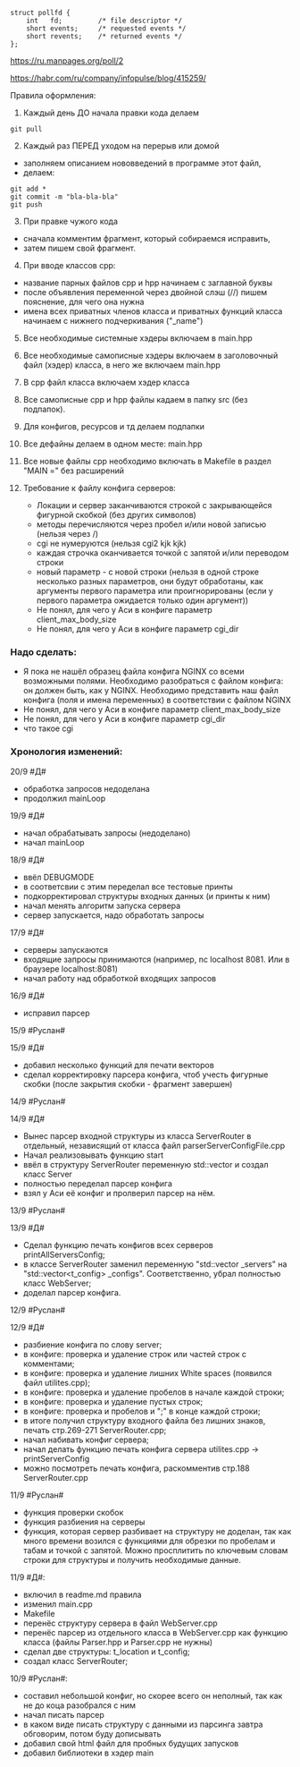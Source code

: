 ```
struct pollfd {
    int   fd;         /* file descriptor */
    short events;     /* requested events */
    short revents;    /* returned events */
};
```

https://ru.manpages.org/poll/2

https://habr.com/ru/company/infopulse/blog/415259/

Правила оформления:
1. Каждый день ДО начала правки кода делаем
```
git pull
```
2. Каждый раз ПЕРЕД уходом на перерыв или домой
- заполняем описанием нововведений в программе этот файл,
- делаем:
```
git add *
git commit -m "bla-bla-bla"
git push
```
3. При правке чужого кода 
- сначала комментим фрагмент, который собираемся исправить,
- затем пишем свой фрагмент.

4. При вводе классов срр:
- название парных файлов cpp и hpp начинаем с заглавной буквы
- после объявления переменной через двойной слэш (//) пишем пояснение, для чего она нужна
- имена всех приватных членов класса и приватных функций класса начинаем с нижнего подчеркивания ("_name")

5. Все необходимые системные хэдеры включаем в main.hpp

6. Все необходимые самописные хэдеры включаем в заголовочный файл (хэдер) класса, в него же включаем main.hpp

7. В cpp файл класса включаем хэдер класса

8. Все самописные cpp и hpp файлы кадаем в папку src (без подпапок).

9. Для конфигов, ресурсов и тд делаем подпапки

10. Все дефайны делаем в одном месте: main.hpp

11. Все новые файлы срр необходимо включать в Makefile в раздел "MAIN =" без расширений

12. Требование к файлу конфига серверов: 
	- Локации и сервер заканчиваются строкой с закрывающейся фигурной скобкой (без других символов)
	- методы перечисляются через пробел и/или новой записью (нельзя через /)
	- cgi не нумеруются (нельзя cgi2 kjk kjk)
	- каждая строчка оканчивается точкой с запятой и/или переводом строки
	- новый параметр - с новой строки (нельзя в одной строке несколько разных параметров, они будут обработаны, как аргументы первого параметра или проигнорированы (если у первого параметра ожидается только один аргумент))
	- Не понял, для чего у Аси в конфиге параметр client_max_body_size
	- Не понял, для чего у Аси в конфиге параметр cgi_dir

### Надо сделать:
- Я пока не нашёл образец файла конфига NGINX со всеми возможными полями. Необходимо разобраться с файлом конфига: он должен быть, как у NGINX. Необходимо представить наш файл конфига (поля и имена переменных) в соответствии с файлом NGINX
- Не понял, для чего у Аси в конфиге параметр client_max_body_size
- Не понял, для чего у Аси в конфиге параметр cgi_dir
- что такое cgi

### Хронология изменений:
20/9 #Д#
- обработка запросов недоделана
- продолжил mainLoop

19/9 #Д#
- начал обрабатывать запросы (недоделано)
- начал mainLoop

18/9 #Д#
- ввёл DEBUGMODE
- в соответсвии с этим переделал все тестовые принты
- подкорректировал структуры входных данных (и принты к ним)
- начал менять алгоритм запуска сервера
- сервер запускается, надо обработать запросы

17/9 #Д#
- серверы запускаются
- входящие запросы принимаются (например, nc localhost 8081. Или в браузере localhost:8081)
- начал работу над обработкой входящих запросов

16/9 #Д#
- исправил парсер

15/9 #Руслан#

15/9 #Д#
- добавил несколько функций для печати векторов
- сделал корректировку парсера конфига, чтоб учесть фигурные скобки (после закрытия скобки - фрагмент завершен)

14/9 #Руслан#

14/9 #Д#
- Вынес парсер входной структуры из класса ServerRouter в отдельный, независящий от класса файл parserServerConfigFile.cpp
- Начал реализовывать функцию start
- ввёл в структуру ServerRouter переменную std::vector<Server> и создал класс Server
- полностью переделал парсер конфига
- взял у Аси её конфиг и пролверил парсер на нём.

13/9 #Руслан#

13/9 #Д#
- Сделал функцию печать конфигов всех серверов printAllServersConfig;
- в классе ServerRouter заменил переменную "std::vector<WebServer> _servers" на "std::vector<t_config> _configs". Соответственно, убрал полностью класс WebServer;
- доделал парсер конфига.

12/9 #Руслан#

12/9 #Д#
- разбиение конфига по слову server;
- в конфиге: проверка и удаление строк или частей строк с комментами;
- в конфиге: проверка и удаление лишних White spaces (появился файл utilites.cpp);
- в конфиге: проверка и удаление пробелов в начале каждой строки;
- в конфиге: проверка и удаление пустых строк;
- в конфиге: проверка и пробелов и ";" в конце каждой строки;
- в итоге получил структуру входного файла без лишних знаков, печать стр.269-271 ServerRouter.cpp;
- начал набивать конфиг сервера;
- начал делать функцию печать конфига сервера utilites.cpp -> printServerConfig
- можно посмотреть печать конфига, раскомментив стр.188 ServerRouter.cpp

11/9 #Руслан#
- функция проверки скобок
- функция разбиения на серверы
- функция, которая сервер разбивает на структуру не доделан, так как много времени возился с функциями для обрезки по пробелам и табам и точкой с запятой. Можно просплитить по ключевым словам строки для структуры и получить необходимые данные.

11/9 #Д#:
- включил в readme.md правила
- изменил main.cpp
- Makefile
- перенёс структуру сервера в файл WebServer.cpp
- перенёс парсер из отдельного класса в WebServer.cpp как функцию класса (файлы Parser.hpp и Parser.cpp не нужны)
- сделал две структуры: t_location и t_config;
- создал класс ServerRouter;

10/9 #Руслан#: 
- составил небольшой конфиг, но скорее всего он неполный, так как не до коца разобрался с ним
- начал писать парсер
- в каком виде писать структуру с данными из парсинга завтра обговорим, потом буду дописывать
- добавил свой html файл для пробных будущих запусков
- добавил библиотеки в хэдер main

